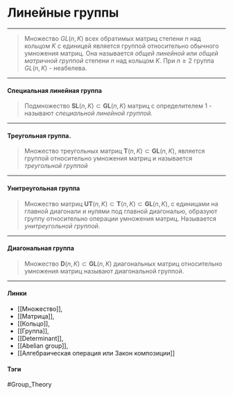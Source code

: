 # Линейные группы
***
>Множество $GL(n,K)$ всех обратимых матриц степени $n$ над кольцом $K$ с единицей является группой относительно обычного умножения матриц. Она называется *общей линейной* или *общей матричной группой* степени $n$ над кольцом $K$. При $n\geq2$ группа $GL(n,K)$ - неабелева.
***
#### Специальная линейная группа

>Подмножество $\textbf{SL}(n,K)\subset\textbf{GL}(n,K)$ матриц с определителем $1$ - называют *специальной линейной группой*. 
***
#### Треугольная группа.
>Множество треугольных матриц $\textbf{T}(n,K)\subset\textbf{GL}(n,K)$, является группой относительно умножения матриц и называется *треугольной группой*
***
#### Унитреугольная группа
>Множество матриц $\textbf{UT}(n,K)\subset\textbf{T}(n,K)\subset\textbf{GL}(n,K)$, с единицами на главной диагонали и нулями под главной диагональю, образуют группу относительно операции умножения матриц. Называется *унитреугольной группой*.
***
#### Диагональная группа
>Множество $\textbf{D}(n,K)\subset\textbf{GL}(n,K)$ диагональных матриц относительно умножения матриц называют диагональной группой.
***
#### Линки 
- [[Множество]], 
- [[Матрица]], 
- [[Кольцо]], 
- [[Группа]],
- [[Determinant]],
- [[Abelian group]],
- [[Алгебраическая операция или Закон композиции]]
#### Тэги 
 #Group_Theory 
